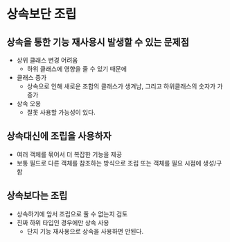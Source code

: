 # 상속보단 조립

## 상속을 통한 기능 재사용시 발생할 수 있는 문제점
+ 상위 클래스 변경 어려움
  - 하위 클래스에 영향을 줄 수 있기 때문에
+ 클래스 증가
  - 상속으로 인해 새로운 조합의 클래스가 생겨남, 그리고 하위클래스의 숫자가 가증가
+ 상속 오용
  - 잘못 사용할 가능성이 있다.

## 상속대신에 조립을 사용하자
  + 여러 객체를 묶어서 더 복잡한 기능을 제공
  + 보통 필드로 다른 객체를 참조하는 방식으로 조립 또는 객체를 필요 시점에 생성/구함

## 상속보다는 조립
+ 상속하기에 앞서 조립으로 풀 수 없는지 검토
+ 진짜 하위 타입인 경우에만 상속 사용
  - 단지 기능 재사용으로 상속을 사용하면 안된다.



